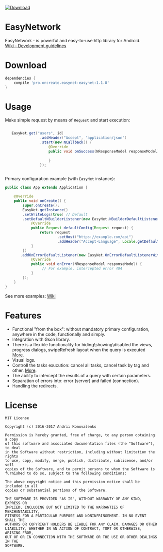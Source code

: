 [ ![Download](https://api.bintray.com/packages/jaksab/EasyNetwork/easynet/images/download.svg) ](https://bintray.com/jaksab/EasyNetwork/easynet/_latestVersion)

# EasyNetwork

EasyNetwork - is powerful and easy-to-use http library for Android. <br/> 
[Wiki - Development guidelines](https://github.com/jaksab/EasyNetwork/wiki)

# Download
  
```groovy
dependencies {
    compile 'pro.oncreate.easynet:easynet:1.1.8'
}
```

# Usage

Make simple request by means of `Request` and start execution: 


```java

   EasyNet.get("users", id)
                .addHeader("Accept", "application/json")
                .start(new NCallback() {
                    @Override
                    public void onSuccess(NResponseModel responseModel) {
                        
                    }
                });
                
```

Primary configuration example (with `EasyNet` instance):

```java
public class App extends Application {

    @Override
    public void onCreate() {
        super.onCreate();
        EasyNet.getInstance()
        .setWriteLogs(true) // Default
        .setDefaultNBuilderListener(new EasyNet.NBuilderDefaultListener() {
            @Override
            public Request defaultConfig(Request request) {
                return request
                        .setHost("https://example.com/api")
                        .addHeader("Accept-Language", Locale.getDefault().toString());
            }
        })
       .addOnErrorDefaultListener(new EasyNet.OnErrorDefaultListenerWithCode(404) {
            @Override
            public void onError(NResponseModel responseModel) {
                 // For example, intercepted error 404
            }
        });
    }
}
```

See more examples: [Wiki](https://github.com/jaksab/EasyNetwork/wiki)

# Features

- Functional "from the box": without mandatory primary configuration, anywhere in the code, functionally and simply.
- Integration with Gson library.
- There is a flexible functionality for hiding\showing\disabled the views, progress dialogs, swipeRefresh layout when the query is executed [More](https://github.com/jaksab/EasyNetwork/wiki/5.-Progress-control).
- Visual logs.
- Controll the tasks exucution: cancel all tasks, cancel task by tag and other. [More](https://github.com/jaksab/EasyNetwork/wiki/7.-Execution-control).
- The ability to intercept the results of a query with certain parameters.
- Separation of errors into: error (server) and failed (connection).
- Handling the redirects.

# License

```
MIT License

Copyright (c) 2016-2017 Andrii Konovalenko

Permission is hereby granted, free of charge, to any person obtaining a copy
of this software and associated documentation files (the "Software"), to deal
in the Software without restriction, including without limitation the rights
to use, copy, modify, merge, publish, distribute, sublicense, and/or sell
copies of the Software, and to permit persons to whom the Software is
furnished to do so, subject to the following conditions:

The above copyright notice and this permission notice shall be included in all
copies or substantial portions of the Software.

THE SOFTWARE IS PROVIDED "AS IS", WITHOUT WARRANTY OF ANY KIND, EXPRESS OR
IMPLIED, INCLUDING BUT NOT LIMITED TO THE WARRANTIES OF MERCHANTABILITY,
FITNESS FOR A PARTICULAR PURPOSE AND NONINFRINGEMENT. IN NO EVENT SHALL THE
AUTHORS OR COPYRIGHT HOLDERS BE LIABLE FOR ANY CLAIM, DAMAGES OR OTHER
LIABILITY, WHETHER IN AN ACTION OF CONTRACT, TORT OR OTHERWISE, ARISING FROM,
OUT OF OR IN CONNECTION WITH THE SOFTWARE OR THE USE OR OTHER DEALINGS IN THE
SOFTWARE.
```
